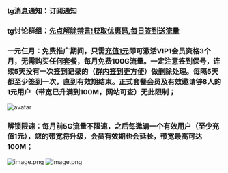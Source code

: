 ### tg消息通知：[订阅通知](https://t.me/fasterchannel "订阅通知")
### tg讨论群组：[先点解除禁言!获取优惠码,每日签到送流量](https://t.me/fastergroups "加入群组")
### 一元仨月：免费推广期间，只需[充值1元](/user/code "充值1元")即可激活VIP1会员资格3个月，无需购买任何套餐，每月免费100G流量。一定注意签到保号，连续5天没有一次签到记录的（[群内签到更方便](https://t.me/fastergroups "加入群组")）做删除处理。每隔5天都至少签到一次，直到有效期结束。正式套餐会员及有效邀请够8人的1元用户（带宽已升满到100M，网站可查）无此限制；
![avatar](https://encrypted-tbn0.gstatic.com/images?q=tbn%3AANd9GcR5t3ajPkloFZaO41U2cATg_ZQms3AZzI3S0g&usqp=CAU)
### 解锁限速：每月前5G流量不限速，之后每邀请一个有效用户（至少充值1元），您的带宽将升级，会员有效期也会延长，带宽最高可达100M；
![image.png](https://i.loli.net/2020/09/03/JwPevjs48dlZfNh.png)
![image.png](https://i.loli.net/2020/09/03/Acm46HBdaK3X2Tq.png)
